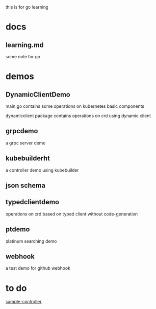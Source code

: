 this is for go learning

# docs

## learning.md

some note for go

# demos

## DynamicClientDemo

main.go contains some operations on kubernetes basic components

dynamicclient package contains operations on crd using dynamic client

## grpcdemo

a grpc server demo

## kubebuilderht

a controller demo using kubebuilder

## json schema

## typedclientdemo

operations on crd based on typed client without code-generation

## ptdemo

platinum searching demo

## webhook

a test demo for github webhook

# to do

[sample-controller](https://github.com/kubernetes/sample-controller)

